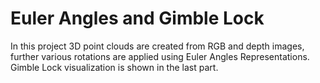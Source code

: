 # Euler Angles and Gimble Lock
In this project 3D point clouds are created from RGB and depth images, further various rotations are applied using Euler Angles Representations. Gimble Lock visualization is shown in the last part.
